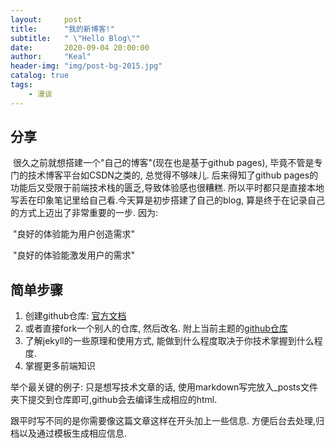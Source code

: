 ```yaml
---
layout:     post
title:      "我的新博客!"
subtitle:   " \"Hello Blog\""
date:       2020-09-04 20:00:00
author:     "Keal"
header-img: "img/post-bg-2015.jpg"
catalog: true
tags:
    - 漫谈
---
```


## 分享

​		很久之前就想搭建一个"自己的博客"(现在也是基于github pages), 毕竟不管是专门的技术博客平台如CSDN之类的, 总觉得不够味儿. 后来得知了github pages的功能后又受限于前端技术栈的匮乏,导致体验感也很糟糕. 所以平时都只是直接本地写丢在印象笔记里给自己看.今天算是初步搭建了自己的blog, 算是终于在记录自己的方式上迈出了非常重要的一步. 因为:

​		"良好的体验能为用户创造需求"

​		"良好的体验能激发用户的需求" 

## 简单步骤

1. 创建github仓库:  [官方文档](https://pages.github.com/ )  
2. 或者直接fork一个别人的仓库, 然后改名. 附上当前主题的[github仓库](https://github.com/Huxpro/huxpro.github.io)
3. 了解jekyll的一些原理和使用方式, 能做到什么程度取决于你技术掌握到什么程度.
4. 掌握更多前端知识



举个最关键的例子: 只是想写技术文章的话, 使用markdown写完放入_posts文件夹下提交到仓库即可,github会去编译生成相应的html.

跟平时写不同的是你需要像这篇文章这样在开头加上一些信息. 方便后台去处理,归档以及通过模板生成相应信息.







​		

​		

